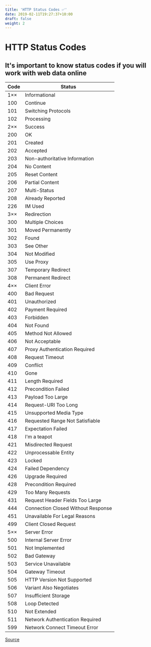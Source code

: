 ```yaml
---
title: 'HTTP Status Codes ✅'
date: 2019-02-11T19:27:37+10:00
draft: false
weight: 2
---
```


# HTTP Status Codes
## It's important to know status codes if you will work with web data online

|Code|Status|
|---|---|
|1××| Informational
|100| Continue
|101| Switching Protocols
|102| Processing
|2××| Success
|200| OK
|201| Created
|202| Accepted
|203| Non-authoritative Information
|204| No Content
|205| Reset Content
|206| Partial Content
|207| Multi-Status
|208| Already Reported
|226| IM Used
|3××| Redirection
|300| Multiple Choices
|301| Moved Permanently
|302| Found
|303| See Other
|304| Not Modified
|305| Use Proxy
|307| Temporary Redirect
|308| Permanent Redirect
|4××| Client Error
|400| Bad Request
|401| Unauthorized
|402| Payment Required
|403| Forbidden
|404| Not Found
|405| Method Not Allowed
|406| Not Acceptable
|407| Proxy Authentication Required
|408| Request Timeout
|409| Conflict
|410| Gone
|411| Length Required
|412| Precondition Failed
|413| Payload Too Large
|414| Request-URI Too Long
|415| Unsupported Media Type
|416| Requested Range Not Satisfiable
|417| Expectation Failed
|418| I'm a teapot
|421| Misdirected Request
|422| Unprocessable Entity
|423| Locked
|424| Failed Dependency
|426| Upgrade Required
|428| Precondition Required
|429| Too Many Requests
|431| Request Header Fields Too Large
|444| Connection Closed Without Response
|451| Unavailable For Legal Reasons
|499| Client Closed Request
|5××| Server Error
|500| Internal Server Error
|501| Not Implemented
|502| Bad Gateway
|503| Service Unavailable
|504| Gateway Timeout
|505| HTTP Version Not Supported
|506| Variant Also Negotiates
|507| Insufficient Storage
|508| Loop Detected
|510| Not Extended
|511| Network Authentication Required
|599| Network Connect Timeout Error

[Source](https://httpstatuses.com/ "HTTP Status Codes")